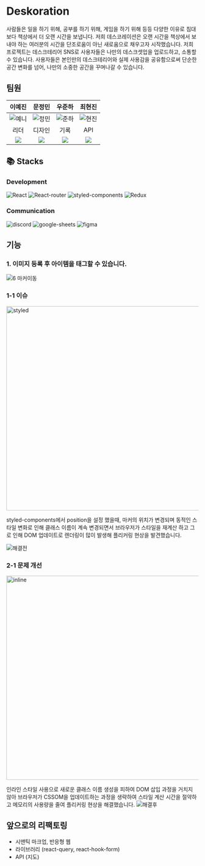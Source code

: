 # Deskoration
사람들은 일을 하기 위해, 공부를 하기 위해, 게임을 하기 위해 등등 다양한 이유로 침대보다 책상에서 더 오랜 시간을 보냅니다. 저희 데스코레이션은 오랜 시간을 책상에서 보내야 하는 여러분의 시간을 단조로움이 아닌 새로움으로 채우고자 시작했습니다.
저희 프로젝트는 데스크테리어 SNS로 사용자들은 나만의 데스크셋업을 업로드하고, 소통할 수 있습니다. 사용자들은 본인만의 데스크테리어와 실제 사용감을 공유함으로써 단순한 공간 변화를 넘어, 나만의 소중한 공간을 꾸며나갈 수 있습니다.


## 팀원
|                                                                     이예진                                                                      |                                                                        문정민                                                                         |                                                                        우준하                                                                         |                                                                     최현진                                                                      |
| :---------------------------------------------------------------------------------------------------------------------------------------------: | :---------------------------------------------------------------------------------------------------------------------------------------------------: | :---------------------------------------------------------------------------------------------------------------------------------------------------: | :---------------------------------------------------------------------------------------------------------------------------------------------: |
| ![예니](https://github.com/FRONTENDSCHOOL7/final-14-Deskoration/assets/108519185/2106ba6a-e625-4f5b-be7f-9829bc2acde5) | ![정민](https://github.com/FRONTENDSCHOOL7/final-14-Deskoration/assets/108519185/dcd37cdc-375c-43bc-a420-dc609ee9aa4a) | ![준하](https://github.com/FRONTENDSCHOOL7/final-14-Deskoration/assets/108519185/9030e323-defa-4b38-8bd3-0fe3a34c8ce8) | ![현진](https://github.com/FRONTENDSCHOOL7/final-14-Deskoration/assets/108519185/d60c8a3d-7271-4b9c-ac4d-6144ff04494a) |
| 리더 | 디자인 | 기록 | API | 
| <a href="https://github.com/YennieJ"><img src="https://img.shields.io/badge/YennieJ-181717?style=flat-square&logo=github&logoColor=white"/></a> | <a href="https://github.com/jungmin801"><img src="https://img.shields.io/badge/jungmin801-181717?style=flat-square&logo=github&logoColor=white"/></a> | <a href="https://github.com/wooluck210"><img src="https://img.shields.io/badge/wooluck210-181717?style=flat-square&logo=github&logoColor=white"/></a> | <a href="https://github.com/Herrypi"><img src="https://img.shields.io/badge/Herrypi-181717?style=flat-square&logo=github&logoColor=white"/></a> |



## 📚 Stacks

### Development

![React](https://img.shields.io/badge/React-20232A?style=for-the-badge&logo=react&logoColor=61DAFB)
![React-router](https://img.shields.io/badge/React_Router-CA4245?style=for-the-badge&logo=react-router&logoColor=white)
![styled-components](https://img.shields.io/badge/styled--components-DB7093?style=for-the-badge&logo=styled-components&logoColor=white)
![Redux](https://img.shields.io/badge/Redux-593D88?style=for-the-badge&logo=redux&logoColor=white)

### Communication

![discord](https://img.shields.io/badge/Discord-7289DA?style=for-the-badge&logo=discord&logoColor=white)
![google-sheets](https://img.shields.io/badge/Google%20Sheets-34A853?style=for-the-badge&logo=google-sheets&logoColor=white)
![figma](https://img.shields.io/badge/Figma-F24E1E?style=for-the-badge&logo=figma&logoColor=white)

## 기능
### 1. 이미지 등록 후 아이템을 태그할 수 있습니다.

![6  마커이동](https://github.com/FRONTENDSCHOOL7/final-14-Deskoration/assets/108519185/fd037cb0-d61d-4396-9cd7-1181517da0c3)

### 1-1 이슈

<img width="535" alt="styled" src="https://github.com/FRONTENDSCHOOL7/final-14-Deskoration/assets/108519185/70f61fdc-65c5-4ac2-95ad-5c4da07aebf8">

styled-components에서 position을 설정 했을때, 마커의 위치가 변경되며 동적인 스타일 변화로 인해 클래스 이름이 계속 변경되면서 브라우저가 스타일을 재계산 하고 그로 인해 DOM 업데이트로 렌더링이 많이 발생해 플리커링 현상을 발견했습니다.

![해결전](https://github.com/FRONTENDSCHOOL7/final-14-Deskoration/assets/108519185/4915dc77-47a5-4863-972b-9ba68e50a546)

### 2-1 문제 개선

<img width="535" alt="inline" src="https://github.com/FRONTENDSCHOOL7/final-14-Deskoration/assets/108519185/6165e771-8023-402c-a6a3-e73bb1d301b1">

인라인 스타일 사용으로 새로운 클래스 이름 생성을 피하여 DOM 삽입 과정을 거치지 않아 브라우저가 CSSOM을 업데이트하는 과정을 생략하여 스타일 계산 시간을 절약하고 메모리의 사용량을 줄여 플리커링 현상을 해결했습니다.
![해결후](https://github.com/FRONTENDSCHOOL7/final-14-Deskoration/assets/108519185/bf808ba9-690b-49dc-967b-a1675ab9474e)

## 앞으로의 리팩토링
- 시맨틱 마크업, 반응형 웹
- 라이브러리 (react-query, react-hook-form)
- API (지도)


